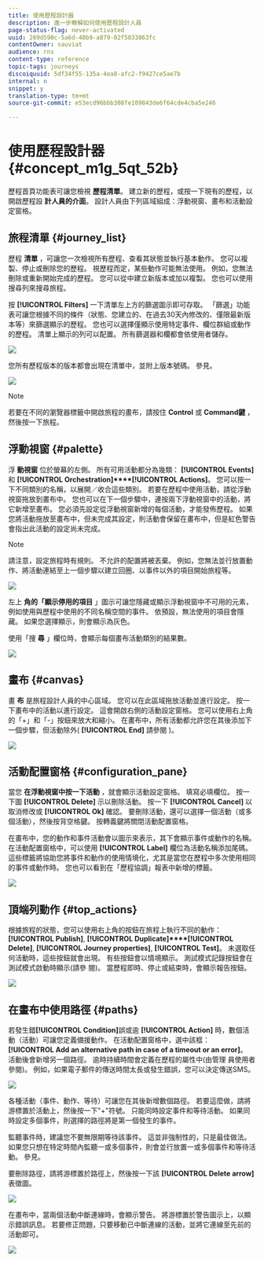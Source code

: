 ```yaml
---
title: 使用歷程設計器
description: 進一步瞭解如何使用歷程設計人員
page-status-flag: never-activated
uuid: 269d590c-5a6d-40b9-a879-02f5033863fc
contentOwner: sauviat
audience: rns
content-type: reference
topic-tags: journeys
discoiquuid: 5df34f55-135a-4ea8-afc2-f9427ce5ae7b
internal: n
snippet: y
translation-type: tm+mt
source-git-commit: e53ecd96bbb308fe109843de6f64cde4cba5e246

---
```



# 使用歷程設計器 {#concept_m1g_5qt_52b}

歷程首頁功能表可讓您檢視 **歷程清單**。 建立新的歷程，或按一下現有的歷程，以開啟歷程設 **計人員的介面**。 設計人員由下列區域組成：浮動視窗、畫布和活動設定窗格。

## 旅程清單 {#journey_list}

歷程 **清單** ，可讓您一次檢視所有歷程、查看其狀態並執行基本動作。 您可以複製、停止或刪除您的歷程。 視歷程而定，某些動作可能無法使用。 例如，您無法刪除或重新開始完成的歷程。 您可以從中建立新版本或加以複製。 您也可以使用搜尋列來搜尋旅程。

按 **[!UICONTROL Filters]** 一下清單左上方的篩選圖示即可存取。 「篩選」功能表可讓您根據不同的條件（狀態、您建立的、在過去30天內修改的、僅限最新版本等）來篩選顯示的歷程。 您也可以選擇僅顯示使用特定事件、欄位群組或動作的歷程。 清單上顯示的列可以配置。 所有篩選器和欄都會依使用者儲存。

![](../assets/journey74.png)

您所有歷程版本的版本都會出現在清單中，並附上版本號碼。 參見[](../building-journeys/journey-versions.md)。

![](../assets/journey37.png)

>[!NOTE]
>
>若要在不同的瀏覽器標籤中開啟旅程的畫布，請按住 **Control** 或 **Command鍵** ，然後按一下旅程。

## 浮動視窗 {#palette}

浮 **動視窗** 位於螢幕的左側。 所有可用活動都分為幾類： **[!UICONTROL Events]**&#x200B;和 **[!UICONTROL Orchestration]****[!UICONTROL Actions]**。 您可以按一下不同類別的名稱，以展開／收合這些類別。 若要在歷程中使用活動，請從浮動視窗拖放到畫布中。 您也可以在下一個步驟中，連按兩下浮動視窗中的活動，將它新增至畫布。 您必須先設定從浮動視窗新增的每個活動，才能發佈歷程。 如果您將活動拖放至畫布中，但未完成其設定，則活動會保留在畫布中，但是紅色警告會指出此活動的設定尚未完成。

>[!NOTE]
>
>請注意，設定旅程時有規則。 不允許的配置將被丟棄。 例如，您無法並行放置動作、將活動連結至上一個步驟以建立回圈、以事件以外的項目開始旅程等。

![](../assets/journey38.png)

左上 **角的「顯示停用的項目** 」圖示可讓您隱藏或顯示浮動視窗中不可用的元素，例如使用與歷程中使用的不同名稱空間的事件。 依預設，無法使用的項目會隱藏。 如果您選擇顯示，則會顯示為灰色。

使用「搜 **尋** 」欄位時，會顯示每個畫布活動類別的結果數。

![](../assets/palette-filter.png)

## 畫布 {#canvas}

畫 **布** 是旅程設計人員的中心區域。 您可以在此區域拖放活動並進行設定。 按一下畫布中的活動以進行設定。 這會開啟右側的活動設定窗格。 您可以使用右上角的「+」和「-」按鈕來放大和縮小。 在畫布中，所有活動都允許您在其後添加下一個步驟，但活動除外( **[!UICONTROL End]** 請參閱 [](../building-journeys/end-activity.md))。

![](../assets/journey39.png)

## 活動配置窗格 {#configuration_pane}

當您 **在浮動視窗中按一下活動** ，就會顯示活動設定窗格。 填寫必填欄位。 按一下圖 **[!UICONTROL Delete]** 示以刪除活動。 按一下 **[!UICONTROL Cancel]** 以取消修改或 **[!UICONTROL Ok]** 確認。 要刪除活動，還可以選擇一個活動（或多個活動），然後按背空格鍵。 按轉義鍵將關閉活動配置窗格。

在畫布中，您的動作和事件活動會以圖示來表示，其下會顯示事件或動作的名稱。 在活動配置窗格中，可以使用 **[!UICONTROL Label]** 欄位為活動名稱添加尾碼。 這些標籤將協助您將事件和動作的使用情境化，尤其是當您在歷程中多次使用相同的事件或動作時。 您也可以看到在「歷程協調」報表中新增的標籤。

![](../assets/journey59bis.png)

## 頂端列動作 {#top_actions}

根據旅程的狀態，您可以使用右上角的按鈕在旅程上執行不同的動作： **[!UICONTROL Publish]**, **[!UICONTROL Duplicate]****[!UICONTROL Delete]**, **[!UICONTROL Journey properties]**, **[!UICONTROL Test]**。 未選取任何活動時，這些按鈕就會出現。 有些按鈕會以情境顯示。 測試模式記錄按鈕會在測試模式啟動時顯示(請參 [](../building-journeys/testing-the-journey.md)閱)。 當歷程即時、停止或結束時，會顯示報告按鈕。

![](../assets/journey41.png)

## 在畫布中使用路徑 {#paths}

若發生錯&#x200B;**[!UICONTROL Condition]**&#x200B;誤或逾 **[!UICONTROL Action]** 時，數個活動（活動）可讓您定義備援動作。 在活動配置窗格中，選中該框： **[!UICONTROL Add an alternative path in case of a timeout or an error]**。 活動後會新增另一個路徑。 逾時持續時間會定義在歷程的屬性中(由管理 [](../building-journeys/changing-properties.md) 員使用者參閱)。 例如，如果電子郵件的傳送時間太長或發生錯誤，您可以決定傳送SMS。

![](../assets/journey42.png)

各種活動（事件、動作、等待）可讓您在其後新增數個路徑。 若要這麼做，請將游標置於活動上，然後按一下&quot;+&quot;符號。 只能同時設定事件和等待活動。 如果同時設定多個事件，則選擇的路徑將是第一個發生的事件。

監聽事件時，建議您不要無限期等待該事件。 這並非強制性的，只是最佳做法。 如果您只想在特定時間內監聽一或多個事件，則會並行放置一或多個事件和等待活動。 參見[](../building-journeys/event-activities.md#section_vxv_h25_pgb)。

要刪除路徑，請將游標置於路徑上，然後按一下該 **[!UICONTROL Delete arrow]** 表徵圖。

![](../assets/journey42ter.png)

在畫布中，當兩個活動中斷連線時，會顯示警告。 將游標置於警告圖示上，以顯示錯誤訊息。 若要修正問題，只要移動已中斷連線的活動，並將它連線至先前的活動即可。

![](../assets/canvas-disconnected.png)